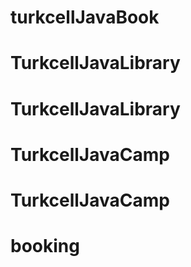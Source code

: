 # turkcellJavaBook
# TurkcellJavaLibrary
# TurkcellJavaLibrary
# TurkcellJavaCamp
# TurkcellJavaCamp
# booking

